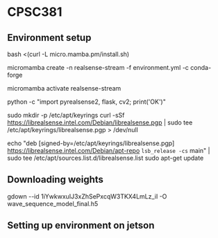 # CPSC381

## Environment setup

bash <(curl -L micro.mamba.pm/install.sh)

micromamba create -n realsense-stream -f environment.yml -c conda-forge

micromamba activate realsense-stream 

python -c "import pyrealsense2, flask, cv2; print('OK')"


sudo mkdir -p /etc/apt/keyrings
curl -sSf https://librealsense.intel.com/Debian/librealsense.pgp | sudo tee /etc/apt/keyrings/librealsense.pgp > /dev/null


echo "deb [signed-by=/etc/apt/keyrings/librealsense.pgp] https://librealsense.intel.com/Debian/apt-repo `lsb_release -cs` main" | \
sudo tee /etc/apt/sources.list.d/librealsense.list
sudo apt-get update

## Downloading weights

gdown --id 1iYwkwxuIJ3xZhSePxcqW3TKX4LmLz_iI -O wave_sequence_model_final.h5

## Setting up environment on jetson

